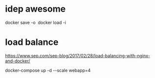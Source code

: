 # idep awesome

docker save -o <save image to path> <image name>
docker load -i <path to image tar file>

# load balance 
https://www.sep.com/sep-blog/2017/02/28/load-balancing-with-nginx-and-docker/

docker-compose up -d --scale webapp=4